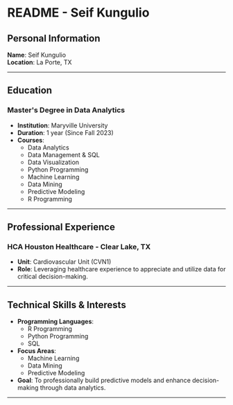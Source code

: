 # README - Seif Kungulio

## Personal Information
**Name**: Seif Kungulio  
**Location**: La Porte, TX

---

## Education
### Master's Degree in Data Analytics
- **Institution**: Maryville University  
- **Duration**: 1 year (Since Fall 2023)
- **Courses**:  
  - Data Analytics  
  - Data Management & SQL 
  - Data Visualization  
  - Python Programming 
  - Machine Learning
  - Data Mining
  - Predictive Modeling
  - R Programming

---

## Professional Experience
### HCA Houston Healthcare - Clear Lake, TX
- **Unit**: Cardiovascular Unit (CVN1)  
- **Role**: Leveraging healthcare experience to appreciate and utilize data for critical decision-making.

---

## Technical Skills & Interests
- **Programming Languages**:
  - R Programming
  - Python Programming
  - SQL
- **Focus Areas**:  
  - Machine Learning
  - Data Mining
  - Predictive Modeling
- **Goal**: To professionally build predictive models and enhance decision-making through data analytics.

---

<!---
shkungulio/shkungulio is a ✨ special ✨ repository because its `README.md` (this file) appears on your GitHub profile.
You can click the Preview link to take a look at your changes.
--->
